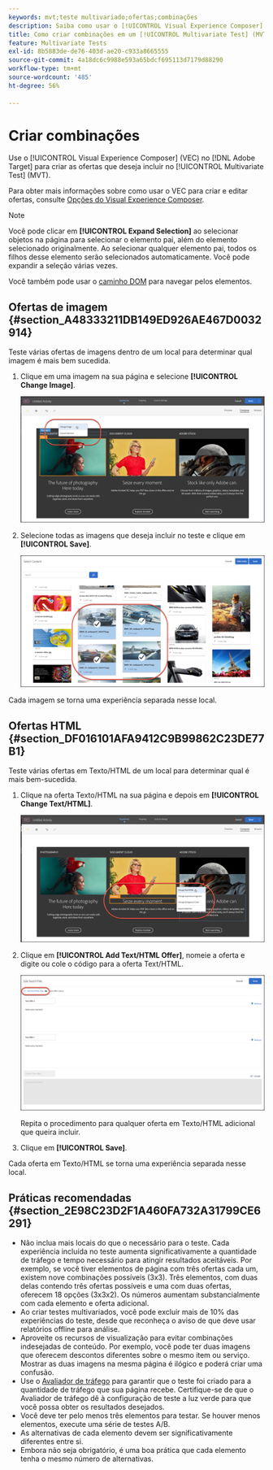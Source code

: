 ```yaml
---
keywords: mvt;teste multivariado;ofertas;combinações
description: Saiba como usar o [!UICONTROL Visual Experience Composer] (VEC) no Adobe [!DNL Target] para criar as ofertas que deseja incluir no [!UICONTROL Multivariate Test] (MVT).
title: Como criar combinações em um [!UICONTROL Multivariate Test] (MVT)?
feature: Multivariate Tests
exl-id: 8b5883de-de76-403d-ae20-c933a8665555
source-git-commit: 4a18dc6c9988e593a65bdcf695113d7179d88290
workflow-type: tm+mt
source-wordcount: '485'
ht-degree: 56%

---
```


# Criar combinações

Use o [!UICONTROL Visual Experience Composer] (VEC) no [!DNL Adobe Target] para criar as ofertas que deseja incluir no [!UICONTROL Multivariate Test] (MVT).

Para obter mais informações sobre como usar o VEC para criar e editar ofertas, consulte [Opções do Visual Experience Composer](/help/main/c-experiences/c-visual-experience-composer/viztarget-options.md).

>[!NOTE]
>
>Você pode clicar em **[!UICONTROL Expand Selection]** ao selecionar objetos na página para selecionar o elemento pai, além do elemento selecionado originalmente. Ao selecionar qualquer elemento pai, todos os filhos desse elemento serão selecionados automaticamente. Você pode expandir a seleção várias vezes.
>
>Você também pode usar o [caminho DOM](/help/main/c-experiences/c-visual-experience-composer/viztarget-options.md#dom-path) para navegar pelos elementos.

## Ofertas de imagem  {#section_A48333211DB149ED926AE467D0032914}

Teste várias ofertas de imagens dentro de um local para determinar qual imagem é mais bem sucedida.

1. Clique em uma imagem na sua página e selecione **[!UICONTROL Change Image]**.

   ![Opção Alterar imagem](/help/main/c-activities/c-multivariate-testing/t-create-multivariate-test/assets/changeimage.png)

1. Selecione todas as imagens que deseja incluir no teste e clique em **[!UICONTROL Save]**.

   ![Caixa de diálogo Selecionar conteúdo usada para adicionar imagens](/help/main/c-activities/c-multivariate-testing/t-create-multivariate-test/assets/addimage.png)

Cada imagem se torna uma experiência separada nesse local.

## Ofertas HTML  {#section_DF016101AFA9412C9B99862C23DE77B1}

Teste várias ofertas em Texto/HTML de um local para determinar qual é mais bem-sucedida.

1. Clique na oferta Texto/HTML na sua página e depois em **[!UICONTROL Change Text/HTML]**.

   ![Alterar texto/HTML](/help/main/c-activities/c-multivariate-testing/t-create-multivariate-test/assets/changehtml.png)

1. Clique em **[!UICONTROL Add Text/HTML Offer]**, nomeie a oferta e digite ou cole o código para a oferta Text/HTML.

   ![Editar ofertas](/help/main/c-activities/c-multivariate-testing/t-create-multivariate-test/assets/editoffers.png)

   Repita o procedimento para qualquer oferta em Texto/HTML adicional que queira incluir.

1. Clique em **[!UICONTROL Save]**.

Cada oferta em Texto/HTML se torna uma experiência separada nesse local.

## Práticas recomendadas {#section_2E98C23D2F1A460FA732A31799CE6291}

* Não inclua mais locais do que o necessário para o teste. Cada experiência incluída no teste aumenta significativamente a quantidade de tráfego e tempo necessário para atingir resultados aceitáveis. Por exemplo, se você tiver elementos de página com três ofertas cada um, existem nove combinações possíveis (3x3). Três elementos, com duas delas contendo três ofertas possíveis e uma com duas ofertas, oferecem 18 opções (3x3x2). Os números aumentam substancialmente com cada elemento e oferta adicional.
* Ao criar testes multivariados, você pode excluir mais de 10% das experiências do teste, desde que reconheça o aviso de que deve usar relatórios offline para análise.
* Aproveite os recursos de visualização para evitar combinações indesejadas de conteúdo. Por exemplo, você pode ter duas imagens que oferecem descontos diferentes sobre o mesmo item ou serviço. Mostrar as duas imagens na mesma página é ilógico e poderá criar uma confusão.
* Use o [Avaliador de tráfego](/help/main/c-activities/c-multivariate-testing/t-create-multivariate-test/traffic-estimator.md) para garantir que o teste foi criado para a quantidade de tráfego que sua página recebe. Certifique-se de que o Avaliador de tráfego dê à configuração de teste a luz verde para que você possa obter os resultados desejados.
* Você deve ter pelo menos três elementos para testar. Se houver menos elementos, execute uma série de testes A/B.
* As alternativas de cada elemento devem ser significativamente diferentes entre si.
* Embora não seja obrigatório, é uma boa prática que cada elemento tenha o mesmo número de alternativas.

